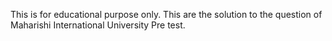 This is for educational purpose only. This are the solution to the question of Maharishi International University Pre test.
